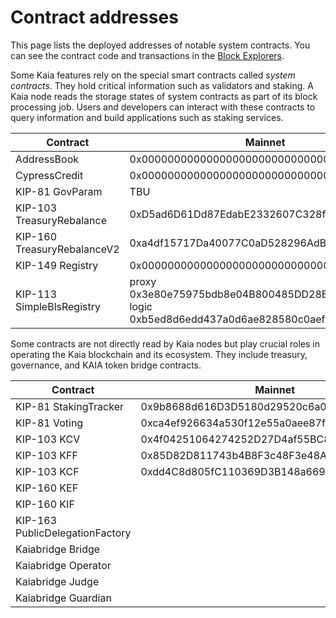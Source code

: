 # Contract addresses

This page lists the deployed addresses of notable system contracts. You can see the contract code and transactions in the [Block Explorers](../../build/tools/block-explorers).

Some Kaia features rely on the special smart contracts called *system contracts*. They hold critical information such as validators and staking. A Kaia node reads the storage states of system contracts as part of its block processing job. Users and developers can interact with these contracts to query information and build applications such as staking services.

| Contract                    | Mainnet                                    | Kairos                                     |
| ---                         | ---                                        | ---                                        |
| AddressBook                 | 0x0000000000000000000000000000000000000400 | 0x0000000000000000000000000000000000000400 |
| CypressCredit               | 0x0000000000000000000000000000000000000000 | n/a                                        |
| KIP-81 GovParam             | TBU                                        | 0x84214cec245d752a9f2faf355b59ddf7f58a6edb |
| KIP-103 TreasuryRebalance   | 0xD5ad6D61Dd87EdabE2332607C328f5cc96aeCB95 | 0xD5ad6D61Dd87EdabE2332607C328f5cc96aeCB95 |
| KIP-160 TreasuryRebalanceV2 | 0xa4df15717Da40077C0aD528296AdBBd046579Ee9 | 0x3D478E73c9dBebB72332712D7265961B1868d193 |
| KIP-149 Registry            | 0x0000000000000000000000000000000000000401 | 0x0000000000000000000000000000000000000401 |
| KIP-113 SimpleBlsRegistry   | proxy 0x3e80e75975bdb8e04B800485DD28BebeC6d97679 <br/> logic 0xb5ed8d6edd437a0d6ae828580c0aef5678d87f1a | proxy 0x4BEed0651C46aE5a7CB3b7737345d2ee733789e6 <br/> logic 0x6751096fe72d835307d7e635aed51296948b93c5 |

Some contracts are not directly read by Kaia nodes but play crucial roles in operating the Kaia blockchain and its ecosystem. They include treasury, governance, and KAIA token bridge contracts.

| Contract                        | Mainnet                                    | Kairos                                     |
| ---                             | ---                                        | ---                                        |
| KIP-81 StakingTracker           | 0x9b8688d616D3D5180d29520c6a0E28582E82BF4d | n/a                                        |
| KIP-81 Voting                   | 0xca4ef926634a530f12e55a0aee87f195a7b22aa3 | n/a                                        |
| KIP-103 KCV                     | 0x4f04251064274252D27D4af55BC85b68B3adD992 | 0xaa8d19a5e17e9e1bA693f13aB0E079d274a7e51E |
| KIP-103 KFF                     | 0x85D82D811743b4B8F3c48F3e48A1664d1FfC2C10 | 0x8B537f5BC7d176a94D7bF63BeFB81586EB3D1c0E |
| KIP-103 KCF                     | 0xdd4C8d805fC110369D3B148a6692F283ffBDCcd3 | 0x47E3DbB8c1602BdB0DAeeE89Ce59452c4746CA1C |
| KIP-160 KEF                     |                                            |                                            |
| KIP-160 KIF                     |                                            |                                            |
| KIP-163 PublicDelegationFactory |                                            |                                            |
| Kaiabridge Bridge               |                                            |                                            |
| Kaiabridge Operator             |                                            |                                            |
| Kaiabridge Judge                |                                            |                                            |
| Kaiabridge Guardian             |                                            |                                            |

